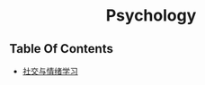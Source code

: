 <h1 style="text-align: center;">Psychology</h1>


## Table Of Contents
+ [社交与情绪学习](/docs/Limit/Psychology/社交与情绪学习.md)